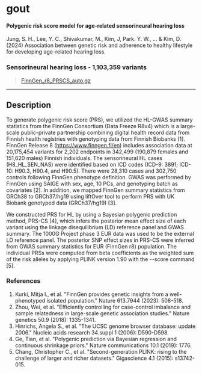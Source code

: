 # gout
#### Polygenic risk score model for age-related sensorineural hearing loss
Jung, S. H., Lee, Y. C., Shivakumar, M., Kim, J, Park. Y. W., … & Kim, D. (2024) Association between genetic risk and adherence to healthy lifestyle for developing age-related hearing loss.

### Sensorineural hearing loss - 1,103,359 variants
> [FinnGen_r8_PRSCS_auto.gz](https://github.com/dokyoonkimlab/hnc-prs-phewas/blob/main/prs-model/FinnGen_r8_PRSCS_auto.gz)

---

## Description

To generate polygenic risk score (PRS), we utilized the HL-GWAS summary statistics from the FinnGen Consortium (Data Freeze R8v4) which is a large-scale public-private partnership combining digital health record data from Finnish health registries with genotyping data from Finnish Biobanks [1]. FinnGen Release 8 (https://www.finngen.fi/en) includes association data at 20,175,454 variants for 2,202 endpoints in 342,499 (190,879 females and 151,620 males) Finnish individuals. The sensorineural HL cases (H8_HL_SEN_NAS) were identified based on ICD codes (ICD-9: 3891; ICD-10: H90.3, H90.4, and H90.5). There were 28,310 cases and 302,750 controls following FinnGen phenotype definition. GWAS was performed by FinnGen using SAIGE with sex, age, 10 PCs, and genotyping batch as covariates [2]. In addition, we mapped FinnGen summary statistics from GRCh38 to GRCh37/hg19 using liftOver tool to perform PRS with UK Biobank genotyped data (GRCh37/hg19) [3]. 

We constructed PRS for HL by using a Bayesian polygenic prediction method, PRS-CS [4], which infers the posterior mean effect size of each variant using the linkage disequilibrium (LD) reference panel and GWAS summary. The 1000G Project phase 3 EUR data was used to be the external LD reference panel. The posterior SNP effect sizes in PRS-CS were inferred from GWAS summary statistics for EUR (FinnGen r8) population. The individual PRSs were computed from beta coefficients as the weighted sum of the risk alleles by applying PLINK version 1.90 with the --score command [5].

### References
1. Kurki, Mitja I., et al. "FinnGen provides genetic insights from a well-phenotyped isolated population." Nature 613.7944 (2023): 508-518.
2. Zhou, Wei, et al. "Efficiently controlling for case-control imbalance and sample relatedness in large-scale genetic association studies." Nature genetics 50.9 (2018): 1335-1341.
3. Hinrichs, Angela S., et al. "The UCSC genome browser database: update 2006." Nucleic acids research 34.suppl 1 (2006): D590-D598.
4. Ge, Tian, et al. "Polygenic prediction via Bayesian regression and continuous shrinkage priors." Nature communications 10.1 (2019): 1776.
5. Chang, Christopher C., et al. "Second-generation PLINK: rising to the challenge of larger and richer datasets." Gigascience 4.1 (2015): s13742-015.
